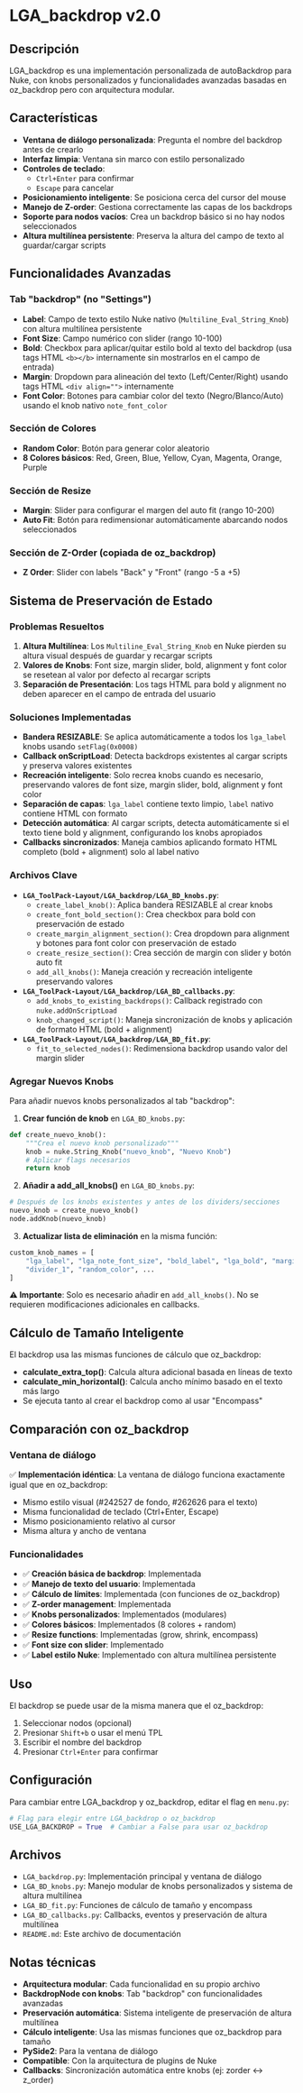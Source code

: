 # LGA_backdrop v2.0

## Descripción

LGA_backdrop es una implementación personalizada de autoBackdrop para Nuke, con knobs personalizados y funcionalidades avanzadas basadas en oz_backdrop pero con arquitectura modular.

## Características

- **Ventana de diálogo personalizada**: Pregunta el nombre del backdrop antes de crearlo
- **Interfaz limpia**: Ventana sin marco con estilo personalizado
- **Controles de teclado**: 
  - `Ctrl+Enter` para confirmar
  - `Escape` para cancelar
- **Posicionamiento inteligente**: Se posiciona cerca del cursor del mouse
- **Manejo de Z-order**: Gestiona correctamente las capas de los backdrops
- **Soporte para nodos vacíos**: Crea un backdrop básico si no hay nodos seleccionados
- **Altura multilínea persistente**: Preserva la altura del campo de texto al guardar/cargar scripts

## Funcionalidades Avanzadas

### Tab "backdrop" (no "Settings")
- **Label**: Campo de texto estilo Nuke nativo (`Multiline_Eval_String_Knob`) con altura multilínea persistente
- **Font Size**: Campo numérico con slider (rango 10-100)
- **Bold**: Checkbox para aplicar/quitar estilo bold al texto del backdrop (usa tags HTML `<b></b>` internamente sin mostrarlos en el campo de entrada)
- **Margin**: Dropdown para alineación del texto (Left/Center/Right) usando tags HTML `<div align="">` internamente
- **Font Color**: Botones para cambiar color del texto (Negro/Blanco/Auto) usando el knob nativo `note_font_color`

### Sección de Colores
- **Random Color**: Botón para generar color aleatorio
- **8 Colores básicos**: Red, Green, Blue, Yellow, Cyan, Magenta, Orange, Purple

### Sección de Resize
- **Margin**: Slider para configurar el margen del auto fit (rango 10-200)
- **Auto Fit**: Botón para redimensionar automáticamente abarcando nodos seleccionados

### Sección de Z-Order (copiada de oz_backdrop)
- **Z Order**: Slider con labels "Back" y "Front" (rango -5 a +5)

## Sistema de Preservación de Estado

### Problemas Resueltos
1. **Altura Multilínea**: Los `Multiline_Eval_String_Knob` en Nuke pierden su altura visual después de guardar y recargar scripts
2. **Valores de Knobs**: Font size, margin slider, bold, alignment y font color se resetean al valor por defecto al recargar scripts
3. **Separación de Presentación**: Los tags HTML para bold y alignment no deben aparecer en el campo de entrada del usuario

### Soluciones Implementadas
- **Bandera RESIZABLE**: Se aplica automáticamente a todos los `lga_label` knobs usando `setFlag(0x0008)`
- **Callback onScriptLoad**: Detecta backdrops existentes al cargar scripts y preserva valores existentes
- **Recreación inteligente**: Solo recrea knobs cuando es necesario, preservando valores de font size, margin slider, bold, alignment y font color
- **Separación de capas**: `lga_label` contiene texto limpio, `label` nativo contiene HTML con formato
- **Detección automática**: Al cargar scripts, detecta automáticamente si el texto tiene bold y alignment, configurando los knobs apropiados
- **Callbacks sincronizados**: Maneja cambios aplicando formato HTML completo (bold + alignment) solo al label nativo

### Archivos Clave
- **`LGA_ToolPack-Layout/LGA_backdrop/LGA_BD_knobs.py`**:
  - `create_label_knob()`: Aplica bandera RESIZABLE al crear knobs
  - `create_font_bold_section()`: Crea checkbox para bold con preservación de estado
  - `create_margin_alignment_section()`: Crea dropdown para alignment y botones para font color con preservación de estado
  - `create_resize_section()`: Crea sección de margin con slider y botón auto fit
  - `add_all_knobs()`: Maneja creación y recreación inteligente preservando valores
- **`LGA_ToolPack-Layout/LGA_backdrop/LGA_BD_callbacks.py`**:
  - `add_knobs_to_existing_backdrops()`: Callback registrado con `nuke.addOnScriptLoad`
  - `knob_changed_script()`: Maneja sincronización de knobs y aplicación de formato HTML (bold + alignment)
- **`LGA_ToolPack-Layout/LGA_backdrop/LGA_BD_fit.py`**:
  - `fit_to_selected_nodes()`: Redimensiona backdrop usando valor del margin slider

### Agregar Nuevos Knobs
Para añadir nuevos knobs personalizados al tab "backdrop":

1. **Crear función de knob** en `LGA_BD_knobs.py`:
```python
def create_nuevo_knob():
    """Crea el nuevo knob personalizado"""
    knob = nuke.String_Knob("nuevo_knob", "Nuevo Knob")
    # Aplicar flags necesarios
    return knob
```

2. **Añadir a add_all_knobs()** en `LGA_BD_knobs.py`:
```python
# Después de los knobs existentes y antes de los dividers/secciones
nuevo_knob = create_nuevo_knob()
node.addKnob(nuevo_knob)
```

3. **Actualizar lista de eliminación** en la misma función:
```python
custom_knob_names = [
    "lga_label", "lga_note_font_size", "bold_label", "lga_bold", "margin_align_label", "lga_margin", "nuevo_knob",  # Añadir aquí
    "divider_1", "random_color", ...
]
```

**⚠️ Importante**: Solo es necesario añadir en `add_all_knobs()`. No se requieren modificaciones adicionales en callbacks.

## Cálculo de Tamaño Inteligente

El backdrop usa las mismas funciones de cálculo que oz_backdrop:
- **calculate_extra_top()**: Calcula altura adicional basada en líneas de texto
- **calculate_min_horizontal()**: Calcula ancho mínimo basado en el texto más largo
- Se ejecuta tanto al crear el backdrop como al usar "Encompass"

## Comparación con oz_backdrop

### Ventana de diálogo
✅ **Implementación idéntica**: La ventana de diálogo funciona exactamente igual que en oz_backdrop:
- Mismo estilo visual (#242527 de fondo, #262626 para el texto)
- Misma funcionalidad de teclado (Ctrl+Enter, Escape)
- Mismo posicionamiento relativo al cursor
- Misma altura y ancho de ventana

### Funcionalidades
- ✅ **Creación básica de backdrop**: Implementada
- ✅ **Manejo de texto del usuario**: Implementada  
- ✅ **Cálculo de límites**: Implementada (con funciones de oz_backdrop)
- ✅ **Z-order management**: Implementada
- ✅ **Knobs personalizados**: Implementados (modulares)
- ✅ **Colores básicos**: Implementados (8 colores + random)
- ✅ **Resize functions**: Implementadas (grow, shrink, encompass)
- ✅ **Font size con slider**: Implementado
- ✅ **Label estilo Nuke**: Implementado con altura multilínea persistente

## Uso

El backdrop se puede usar de la misma manera que el oz_backdrop:
1. Seleccionar nodos (opcional)
2. Presionar `Shift+b` o usar el menú TPL
3. Escribir el nombre del backdrop
4. Presionar `Ctrl+Enter` para confirmar

## Configuración

Para cambiar entre LGA_backdrop y oz_backdrop, editar el flag en `menu.py`:

```python
# Flag para elegir entre LGA_backdrop o oz_backdrop
USE_LGA_BACKDROP = True  # Cambiar a False para usar oz_backdrop
```

## Archivos

- `LGA_backdrop.py`: Implementación principal y ventana de diálogo
- `LGA_BD_knobs.py`: Manejo modular de knobs personalizados y sistema de altura multilínea
- `LGA_BD_fit.py`: Funciones de cálculo de tamaño y encompass
- `LGA_BD_callbacks.py`: Callbacks, eventos y preservación de altura multilínea
- `README.md`: Este archivo de documentación

## Notas técnicas

- **Arquitectura modular**: Cada funcionalidad en su propio archivo
- **BackdropNode con knobs**: Tab "backdrop" con funcionalidades avanzadas
- **Preservación automática**: Sistema inteligente de preservación de altura multilínea
- **Cálculo inteligente**: Usa las mismas funciones que oz_backdrop para tamaño
- **PySide2**: Para la ventana de diálogo
- **Compatible**: Con la arquitectura de plugins de Nuke
- **Callbacks**: Sincronización automática entre knobs (ej: zorder ↔ z_order) 